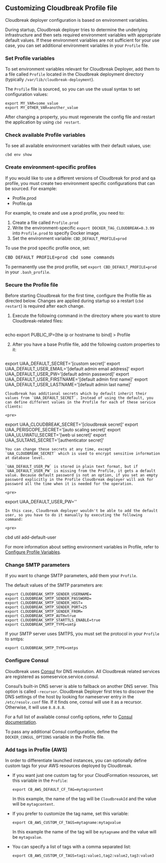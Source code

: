 
## Customizing Cloudbreak Profile file  

Cloudbreak deployer configuration is based on environment variables.  

During startup, Cloudbreak deployer tries to determine the underlying infrastructure and then sets required environment variables with appropriate default values. If these environment variables are not sufficient for your use case, you can set additional environment variables in your `Profile` file. 


### Set Profile variables

To set environment variables relevant for Cloudbreak Deployer, add them to a file called `Profile` located in the Cloudbreak deployment directory (typically `/var/lib/cloudbreak-deployment`).

The `Profile` file is sourced, so you can use the usual syntax to set configuration values:

```
export MY_VAR=some_value
export MY_OTHER_VAR=another_value 
```

After changing a property, you must regenerate the config file and restart the application by using `cbd restart`.


### Check available Profile variables

To see all available environment variables with their default values, use:

```
cbd env show
```

### Create environment-specific profiles

If you would like to use a different versions of Cloudbreak for prod and qa profile, you must create two environment specific configurations that can be sourced. For example:

* Profile.prod  
* Profile.qa   

For example, to create and use a prod profile, you need to:

1. Create a file called `Profile.prod`  
2. Write the environment-specific `export DOCKER_TAG_CLOUDBREAK=0.3.99` into `Profile.prod` to specify Docker image.  
3. Set the environment variable: `CBD_DEFAULT_PROFILE=prod`  

To use the prod specific profile once, set:  

<pre>CBD_DEFAULT_PROFILE=prod cbd some_commands</pre>
    
To permanently use the prod profile, set `export CBD_DEFAULT_PROFILE=prod` in your `.bash_profile`.


### Secure the Profile file 

Before starting Cloudbreak for the first time, configure the Profile file as directed below. Changes are applied during startup so a restart (`cbd restart`) is required after each change.

1. Execute the following command in the directory where you want to store Cloudbreak-related files:

    <pre>
echo export PUBLIC_IP=[the ip or hostname to bind] > Profile
</pre>

[comment]: <> (TO-DO: Do you mean that this needs to be executed in the deployment directory? Or?)

2. After you have a base Profile file, add the following custom properties to it:

    <pre>
export UAA_DEFAULT_SECRET='[custom secret]'
export UAA_DEFAULT_USER_EMAIL='[default admin email address]'
export UAA_DEFAULT_USER_PW='[default admin password]'
export UAA_DEFAULT_USER_FIRSTNAME='[default admin first name]'
export UAA_DEFAULT_USER_LASTNAME='[default admin last name]'
</pre>

    Cloudbreak has additional secrets which by default inherit their values from `UAA_DEFAULT_SECRET`. Instead of using the default, you can define different values in the Profile for each of these service clients:

    <pre>
export UAA_CLOUDBREAK_SECRET='[cloudbreak secret]'
export UAA_PERISCOPE_SECRET='[auto scaling secret]'
export UAA_ULUWATU_SECRET='[web ui secret]'
export UAA_SULTANS_SECRET='[authenticator secret]'
</pre>

    You can change these secrets at any time, except `UAA_CLOUDBREAK_SECRET` which is used to encrypt sensitive information at database level. 
    
[comment]: <> (TO-DO: The info below is explained in a way that is confusing. Can you rephrase?) 

    `UAA_DEFAULT_USER_PW` is stored in plain text format, but if `UAA_DEFAULT_USER_PW` is missing from the Profile, it gets a default value. Because default password is not an option, if you set an empty password explicitly in the Profile Cloudbreak deployer will ask for password all the time when it is needed for the operation.

    <pre>
export UAA_DEFAULT_USER_PW=''
</pre>

    In this case, Cloudbreak deployer wouldn't be able to add the default user, so you have to do it manually by executing the following command:

    <pre>
cbd util add-default-user
</pre>

For more information about setting environment variables in Profile, refer to [Configure Profile Variables](#configure-profile-variables).


### Change SMTP parameters

If you want to change SMTP parameters, add them your `Profile`.

The default values of the SMTP parameters are:

```
export CLOUDBREAK_SMTP_SENDER_USERNAME=
export CLOUDBREAK_SMTP_SENDER_PASSWORD=
export CLOUDBREAK_SMTP_SENDER_HOST=
export CLOUDBREAK_SMTP_SENDER_PORT=25
export CLOUDBREAK_SMTP_SENDER_FROM=
export CLOUDBREAK_SMTP_AUTH=true
export CLOUDBREAK_SMTP_STARTTLS_ENABLE=true
export CLOUDBREAK_SMTP_TYPE=smtp
```

If your SMTP server uses SMTPS, you must set the protocol in your `Profile` to smtps:

```
export CLOUDBREAK_SMTP_TYPE=smtps
```

### Configure Consul 

Cloudbreak uses [Consul](https://www.consul.io/) for DNS resolution. All Cloudbreak related services are registered as someservice.service.consul.

Consul’s built-in DNS server is able to fallback on another DNS server. This option is called `-recursor`. Cloudbreak Deployer first tries to discover the DNS settings of the host by looking for nameserver entry in the `/etc/resolv.conf` file. If it finds one, consul will use it as a recursor. Otherwise, it will use `8.8.8.8`.

For a full list of available consul config options, refer to [Consul documentation](https://www.consul.io/docs/agent/options.html).

To pass any additional Consul configuration, define the `DOCKER_CONSUL_OPTIONS` variable in the Profile file.


### Add tags in Profile (AWS)

In order to differentiate launched instances, you can optionally define custom tags for your AWS resources deployed by Cloudbreak. 

* If you want just one custom tag for your CloudFormation resources, set this variable in the `Profile`:

    ```export CB_AWS_DEFAULT_CF_TAG=mytagcontent```

    In this example, the name of the tag will be `CloudbreakId` and the value will be `mytagcontent`.

* If you prefer to customize the tag name, set this variable:

    ```export CB_AWS_CUSTOM_CF_TAGS=mytagname:mytagvalue```

    In this example the name of the tag will be `mytagname` and the value will be `mytagvalue`. 

* You can specify a list of tags with a comma separated list: 

    ```export CB_AWS_CUSTOM_CF_TAGS=tag1:value1,tag2:value2,tag3:value3```
    
    
    